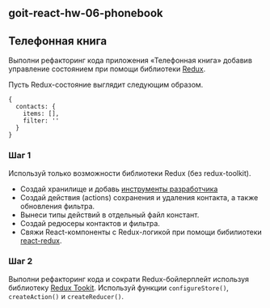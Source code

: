 ## goit-react-hw-06-phonebook

## Телефонная книга

Выполни рефакторинг кода приложения «Телефонная книга» добавив управление
состоянием при помощи библиотеки [Redux](https://redux.js.org/).

Пусть Redux-состояние выглядит следующим образом.

```shell
{
  contacts: {
    items: [],
    filter: ''
  }
}
```

### Шаг 1

Используй только возможности библиотеки Redux (без redux-toolkit).

- Создай хранилище и добавь
  [инструменты разработчика](http://extension.remotedev.io/)
- Создай действия (actions) сохранения и удаления контакта, а также обновления
  фильтра.
- Вынеси типы действий в отдельный файл констант.
- Создай редюсеры контактов и фильтра.
- Свяжи React-компоненты с Redux-логикой при помощи бибилиотеки
  [react-redux](https://react-redux.js.org/).

### Шаг 2

Выполни рефакторинг кода и сократи Redux-бойлерплейт используя библиотеку
[Redux Tookit](https://redux-toolkit.js.org/). Используй функции
`configureStore()`, `createAction()` и `createReducer()`.
